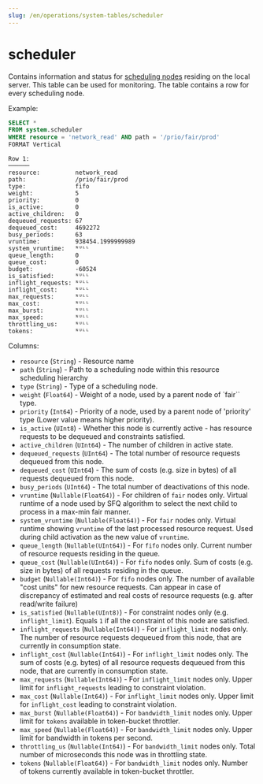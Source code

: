 ```yaml
---
slug: /en/operations/system-tables/scheduler
---
```

# scheduler

Contains information and status for [scheduling nodes](/docs/en/operations/workload-scheduling.md/#hierarchy) residing on the local server.
This table can be used for monitoring. The table contains a row for every scheduling node.

Example:

``` sql
SELECT *
FROM system.scheduler
WHERE resource = 'network_read' AND path = '/prio/fair/prod'
FORMAT Vertical
```

``` text
Row 1:
──────
resource:          network_read
path:              /prio/fair/prod
type:              fifo
weight:            5
priority:          0
is_active:         0
active_children:   0
dequeued_requests: 67
dequeued_cost:     4692272
busy_periods:      63
vruntime:          938454.1999999989
system_vruntime:   ᴺᵁᴸᴸ
queue_length:      0
queue_cost:        0
budget:            -60524
is_satisfied:      ᴺᵁᴸᴸ
inflight_requests: ᴺᵁᴸᴸ
inflight_cost:     ᴺᵁᴸᴸ
max_requests:      ᴺᵁᴸᴸ
max_cost:          ᴺᵁᴸᴸ
max_burst:         ᴺᵁᴸᴸ
max_speed:         ᴺᵁᴸᴸ
throttling_us:     ᴺᵁᴸᴸ
tokens:            ᴺᵁᴸᴸ
```

Columns:

- `resource` (`String`) - Resource name
- `path` (`String`) - Path to a scheduling node within this resource scheduling hierarchy
- `type` (`String`) - Type of a scheduling node.
- `weight` (`Float64`) - Weight of a node, used by a parent node of `fair`` type.
- `priority` (`Int64`) - Priority of a node, used by a parent node of 'priority' type (Lower value means higher priority).
- `is_active` (`UInt8`) - Whether this node is currently active - has resource requests to be dequeued and constraints satisfied.
- `active_children` (`UInt64`) - The number of children in active state.
- `dequeued_requests` (`UInt64`) - The total number of resource requests dequeued from this node.
- `dequeued_cost` (`UInt64`) - The sum of costs (e.g. size in bytes) of all requests dequeued from this node.
- `busy_periods` (`UInt64`) - The total number of deactivations of this node.
- `vruntime` (`Nullable(Float64)`) - For children of `fair` nodes only. Virtual runtime of a node used by SFQ algorithm to select the next child to process in a max-min fair manner.
- `system_vruntime` (`Nullable(Float64)`) - For `fair` nodes only. Virtual runtime showing `vruntime` of the last processed resource request. Used during child activation as the new value of `vruntime`.
- `queue_length` (`Nullable(UInt64)`) - For `fifo` nodes only. Current number of resource requests residing in the queue.
- `queue_cost` (`Nullable(UInt64)`) - For `fifo` nodes only. Sum of costs (e.g. size in bytes) of all requests residing in the queue.
- `budget` (`Nullable(Int64)`) - For `fifo` nodes only. The number of available "cost units" for new resource requests. Can appear in case of discrepancy of estimated and real costs of resource requests (e.g. after read/write failure)
- `is_satisfied` (`Nullable(UInt8)`) - For constraint nodes only (e.g. `inflight_limit`). Equals `1` if all the constraint of this node are satisfied.
- `inflight_requests` (`Nullable(Int64)`) - For `inflight_limit` nodes only. The number of resource requests dequeued from this node, that are currently in consumption state.
- `inflight_cost` (`Nullable(Int64)`) - For `inflight_limit` nodes only. The sum of costs (e.g. bytes) of all resource requests dequeued from this node, that are currently in consumption state.
- `max_requests` (`Nullable(Int64)`) - For `inflight_limit` nodes only. Upper limit for `inflight_requests` leading to constraint violation.
- `max_cost` (`Nullable(Int64)`) - For `inflight_limit` nodes only. Upper limit for `inflight_cost` leading to constraint violation.
- `max_burst` (`Nullable(Float64)`) - For `bandwidth_limit` nodes only. Upper limit for `tokens` available in token-bucket throttler.
- `max_speed` (`Nullable(Float64)`) - For `bandwidth_limit` nodes only. Upper limit for bandwidth in tokens per second.
- `throttling_us` (`Nullable(Int64)`) - For `bandwidth_limit` nodes only. Total number of microseconds this node was in throttling state.
- `tokens` (`Nullable(Float64)`) - For `bandwidth_limit` nodes only. Number of tokens currently available in token-bucket throttler.
